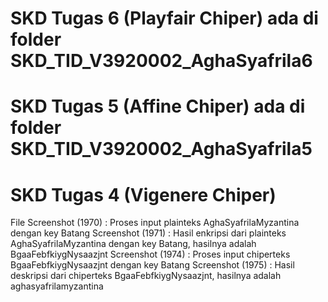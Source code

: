 # SKD Tugas 6 (Playfair Chiper) ada di folder SKD_TID_V3920002_AghaSyafrila6
# SKD Tugas 5 (Affine Chiper) ada di folder SKD_TID_V3920002_AghaSyafrila5
# SKD Tugas 4 (Vigenere Chiper)
File Screenshot (1970) : Proses input plainteks AghaSyafrilaMyzantina dengan key Batang
Screenshot (1971) : Hasil enkripsi dari plainteks AghaSyafrilaMyzantina dengan key Batang, hasilnya adalah BgaaFebfkiygNysaazjnt
Screenshot (1974) : Proses input chiperteks BgaaFebfkiygNysaazjnt dengan key Batang
Screenshot (1975) : Hasil deskripsi dari chiperteks BgaaFebfkiygNysaazjnt, hasilnya adalah aghasyafrilamyzantina
